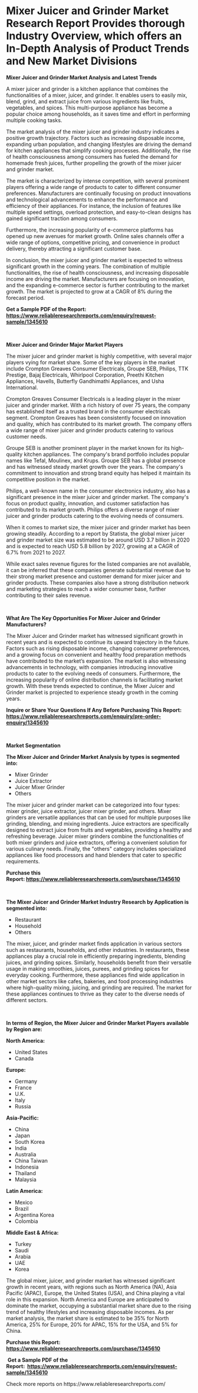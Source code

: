 <p><h1>Mixer Juicer and Grinder Market Research Report Provides thorough Industry Overview, which offers an In-Depth Analysis of Product Trends and New Market Divisions</h1></p><p><strong>Mixer Juicer and Grinder Market Analysis and Latest Trends</strong></p>
<p><p>A mixer juicer and grinder is a kitchen appliance that combines the functionalities of a mixer, juicer, and grinder. It enables users to easily mix, blend, grind, and extract juice from various ingredients like fruits, vegetables, and spices. This multi-purpose appliance has become a popular choice among households, as it saves time and effort in performing multiple cooking tasks.</p><p>The market analysis of the mixer juicer and grinder industry indicates a positive growth trajectory. Factors such as increasing disposable income, expanding urban population, and changing lifestyles are driving the demand for kitchen appliances that simplify cooking processes. Additionally, the rise of health consciousness among consumers has fueled the demand for homemade fresh juices, further propelling the growth of the mixer juicer and grinder market.</p><p>The market is characterized by intense competition, with several prominent players offering a wide range of products to cater to different consumer preferences. Manufacturers are continually focusing on product innovations and technological advancements to enhance the performance and efficiency of their appliances. For instance, the inclusion of features like multiple speed settings, overload protection, and easy-to-clean designs has gained significant traction among consumers.</p><p>Furthermore, the increasing popularity of e-commerce platforms has opened up new avenues for market growth. Online sales channels offer a wide range of options, competitive pricing, and convenience in product delivery, thereby attracting a significant customer base.</p><p>In conclusion, the mixer juicer and grinder market is expected to witness significant growth in the coming years. The combination of multiple functionalities, the rise of health consciousness, and increasing disposable income are driving the market. Manufacturers are focusing on innovation, and the expanding e-commerce sector is further contributing to the market growth. The market is projected to grow at a CAGR of 8% during the forecast period.</p></p>
<p><strong>Get a Sample PDF of the Report:&nbsp; <a href="https://www.reliableresearchreports.com/enquiry/request-sample/1345610">https://www.reliableresearchreports.com/enquiry/request-sample/1345610</a></strong></p>
<p>&nbsp;</p>
<p><strong>Mixer Juicer and Grinder Major Market Players</strong></p>
<p><p>The mixer juicer and grinder market is highly competitive, with several major players vying for market share. Some of the key players in the market include Crompton Greaves Consumer Electricals, Groupe SEB, Philips, TTK Prestige, Bajaj Electricals, Whirlpool Corporation, Preethi Kitchen Appliances, Havells, Butterfly Gandhimathi Appliances, and Usha International.</p><p>Crompton Greaves Consumer Electricals is a leading player in the mixer juicer and grinder market. With a rich history of over 75 years, the company has established itself as a trusted brand in the consumer electricals segment. Crompton Greaves has been consistently focused on innovation and quality, which has contributed to its market growth. The company offers a wide range of mixer juicer and grinder products catering to various customer needs.</p><p>Groupe SEB is another prominent player in the market known for its high-quality kitchen appliances. The company's brand portfolio includes popular names like Tefal, Moulinex, and Krups. Groupe SEB has a global presence and has witnessed steady market growth over the years. The company's commitment to innovation and strong brand equity has helped it maintain its competitive position in the market.</p><p>Philips, a well-known name in the consumer electronics industry, also has a significant presence in the mixer juicer and grinder market. The company's focus on product quality, innovation, and customer satisfaction has contributed to its market growth. Philips offers a diverse range of mixer juicer and grinder products catering to the evolving needs of consumers.</p><p>When it comes to market size, the mixer juicer and grinder market has been growing steadily. According to a report by Statista, the global mixer juicer and grinder market size was estimated to be around USD 3.7 billion in 2020 and is expected to reach USD 5.8 billion by 2027, growing at a CAGR of 6.7% from 2021 to 2027.</p><p>While exact sales revenue figures for the listed companies are not available, it can be inferred that these companies generate substantial revenue due to their strong market presence and customer demand for mixer juicer and grinder products. These companies also have a strong distribution network and marketing strategies to reach a wider consumer base, further contributing to their sales revenue.</p></p>
<p>&nbsp;</p>
<p><strong>What Are The Key Opportunities For Mixer Juicer and Grinder Manufacturers?</strong></p>
<p><p>The Mixer Juicer and Grinder market has witnessed significant growth in recent years and is expected to continue its upward trajectory in the future. Factors such as rising disposable income, changing consumer preferences, and a growing focus on convenient and healthy food preparation methods have contributed to the market’s expansion. The market is also witnessing advancements in technology, with companies introducing innovative products to cater to the evolving needs of consumers. Furthermore, the increasing popularity of online distribution channels is facilitating market growth. With these trends expected to continue, the Mixer Juicer and Grinder market is projected to experience steady growth in the coming years.</p></p>
<p><strong>Inquire or Share Your Questions If Any Before Purchasing This Report: <a href="https://www.reliableresearchreports.com/enquiry/pre-order-enquiry/1345610">https://www.reliableresearchreports.com/enquiry/pre-order-enquiry/1345610</a></strong></p>
<p>&nbsp;</p>
<p><strong>Market Segmentation</strong></p>
<p><strong>The Mixer Juicer and Grinder Market Analysis by types is segmented into:</strong></p>
<p><ul><li>Mixer Grinder</li><li>Juice Extractor</li><li>Juicer Mixer Grinder</li><li>Others</li></ul></p>
<p><p>The mixer juicer and grinder market can be categorized into four types: mixer grinder, juice extractor, juicer mixer grinder, and others. Mixer grinders are versatile appliances that can be used for multiple purposes like grinding, blending, and mixing ingredients. Juice extractors are specifically designed to extract juice from fruits and vegetables, providing a healthy and refreshing beverage. Juicer mixer grinders combine the functionalities of both mixer grinders and juice extractors, offering a convenient solution for various culinary needs. Finally, the "others" category includes specialized appliances like food processors and hand blenders that cater to specific requirements.</p></p>
<p><strong>Purchase this Report:&nbsp;<a href="https://www.reliableresearchreports.com/purchase/1345610">https://www.reliableresearchreports.com/purchase/1345610</a></strong></p>
<p>&nbsp;</p>
<p><strong>The Mixer Juicer and Grinder Market Industry Research by Application is segmented into:</strong></p>
<p><ul><li>Restaurant</li><li>Household</li><li>Others</li></ul></p>
<p><p>The mixer, juicer, and grinder market finds application in various sectors such as restaurants, households, and other industries. In restaurants, these appliances play a crucial role in efficiently preparing ingredients, blending juices, and grinding spices. Similarly, households benefit from their versatile usage in making smoothies, juices, purees, and grinding spices for everyday cooking. Furthermore, these appliances find wide application in other market sectors like cafes, bakeries, and food processing industries where high-quality mixing, juicing, and grinding are required. The market for these appliances continues to thrive as they cater to the diverse needs of different sectors.</p></p>
<p>&nbsp;</p>
<p><strong>In terms of Region, the Mixer Juicer and Grinder Market Players available by Region are:</strong></p>
<p>
    <p> <strong> North America: </strong>
        <ul>
            <li>United States</li>
            <li>Canada</li>
        </ul>
        </p> 
    <p> <strong> Europe: </strong>
        <ul>
            <li>Germany</li>
            <li>France</li>
            <li>U.K.</li>
            <li>Italy</li>
            <li>Russia</li>
        </ul>
        </p> 
    <p> <strong> Asia-Pacific: </strong>
        <ul>
            <li>China</li>
            <li>Japan</li>
            <li>South Korea</li>
            <li>India</li>
            <li>Australia</li>
            <li>China Taiwan</li>
            <li>Indonesia</li>
            <li>Thailand</li>
            <li>Malaysia</li>
        </ul>
        </p> 
    <p> <strong> Latin America: </strong>
        <ul>
            <li>Mexico</li>
            <li>Brazil</li>
            <li>Argentina Korea</li>
            <li>Colombia</li>
        </ul>
        </p> 
    <p> <strong> Middle East & Africa: </strong>
        <ul>
            <li>Turkey</li>
            <li>Saudi</li>
            <li>Arabia</li>
            <li>UAE</li>
            <li>Korea</li>
        </ul>
    </p>
    </p>
<p><p>The global mixer, juicer, and grinder market has witnessed significant growth in recent years, with regions such as North America (NA), Asia Pacific (APAC), Europe, the United States (USA), and China playing a vital role in this expansion. North America and Europe are anticipated to dominate the market, occupying a substantial market share due to the rising trend of healthy lifestyles and increasing disposable incomes. As per market analysis, the market share is estimated to be 35% for North America, 25% for Europe, 20% for APAC, 15% for the USA, and 5% for China.</p></p>
<p><strong>Purchase this Report: <a href="https://www.reliableresearchreports.com/purchase/1345610">https://www.reliableresearchreports.com/purchase/1345610</a></strong></p>
<p>&nbsp;<strong>Get a Sample PDF of the Report:&nbsp;&nbsp;<a href="https://www.reliableresearchreports.com/enquiry/request-sample/1345610">https://www.reliableresearchreports.com/enquiry/request-sample/1345610</a></strong></p>
<p><strong></strong></p>
<p>Check more reports on https://www.reliableresearchreports.com/</p>